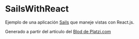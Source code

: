 # SailsWithReact

Ejemplo de una aplicación [Sails](http://sailsjs.org) que maneje vistas con React.js. 

Generado a partir del artículo del [Blod de Platzi.com](https://platzi.com/blog/reactjs-en-sailsjs/)  
